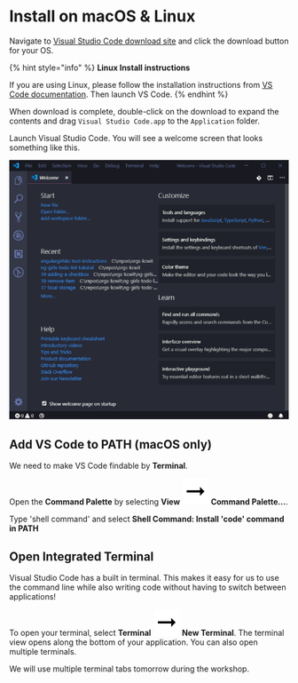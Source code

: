 # Install on macOS & Linux

Navigate to [Visual Studio Code download site](https://code.visualstudio.com/download) and click the download button for your OS.

{% hint style="info" %}
**Linux Install instructions**

If you are using Linux, please follow the installation instructions from [VS Code documentation](https://code.visualstudio.com/docs/setup/linux). Then launch VS Code.
{% endhint %}

When download is complete, double-click on the download to expand the contents and drag `Visual Studio Code.app` to the `Application` folder.

Launch Visual Studio Code. You will see a welcome screen that looks something like this.

![](../../.gitbook/assets/vs-code-welcome.png)

## Add VS Code to PATH \(macOS only\)

We need to make VS Code findable by **Terminal**.

Open the **Command Palette** by selecting **View** ![](../../.gitbook/assets/arrow-right%20%282%29.svg) **Command Palette...**.

Type 'shell command' and select **Shell Command: Install 'code' command in PATH**

## Open Integrated Terminal

Visual Studio Code has a built in terminal. This makes it easy for us to use the command line while also writing code without having to switch between applications!

To open your terminal, select **Terminal** ![](../../.gitbook/assets/arrow-right.svg) **New Terminal**. The terminal view opens along the bottom of your application. You can also open multiple terminals.

We will use multiple terminal tabs tomorrow during the workshop.

